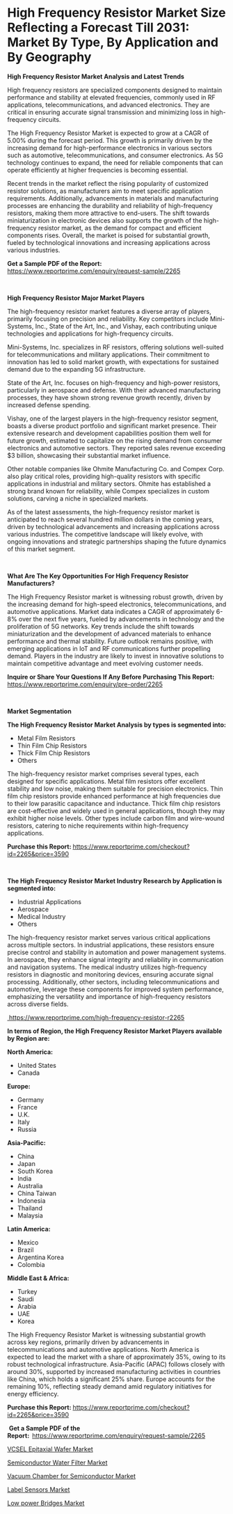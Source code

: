 <p><h1>High Frequency Resistor Market Size Reflecting a Forecast Till 2031: Market By Type, By Application and By Geography</h1></p><p><strong>High Frequency Resistor Market Analysis and Latest Trends</strong></p>
<p><p>High frequency resistors are specialized components designed to maintain performance and stability at elevated frequencies, commonly used in RF applications, telecommunications, and advanced electronics. They are critical in ensuring accurate signal transmission and minimizing loss in high-frequency circuits.</p><p>The High Frequency Resistor Market is expected to grow at a CAGR of 5.00% during the forecast period. This growth is primarily driven by the increasing demand for high-performance electronics in various sectors such as automotive, telecommunications, and consumer electronics. As 5G technology continues to expand, the need for reliable components that can operate efficiently at higher frequencies is becoming essential.</p><p>Recent trends in the market reflect the rising popularity of customized resistor solutions, as manufacturers aim to meet specific application requirements. Additionally, advancements in materials and manufacturing processes are enhancing the durability and reliability of high-frequency resistors, making them more attractive to end-users. The shift towards miniaturization in electronic devices also supports the growth of the high-frequency resistor market, as the demand for compact and efficient components rises. Overall, the market is poised for substantial growth, fueled by technological innovations and increasing applications across various industries.</p></p>
<p><strong>Get a Sample PDF of the Report:&nbsp;</strong> <a href="https://www.reportprime.com/enquiry/request-sample/2265">https://www.reportprime.com/enquiry/request-sample/2265</a></p>
<p>&nbsp;</p>
<p><strong>High Frequency Resistor Major Market Players</strong></p>
<p><p>The high-frequency resistor market features a diverse array of players, primarily focusing on precision and reliability. Key competitors include Mini-Systems, Inc., State of the Art, Inc., and Vishay, each contributing unique technologies and applications for high-frequency circuits.</p><p>Mini-Systems, Inc. specializes in RF resistors, offering solutions well-suited for telecommunications and military applications. Their commitment to innovation has led to solid market growth, with expectations for sustained demand due to the expanding 5G infrastructure.</p><p>State of the Art, Inc. focuses on high-frequency and high-power resistors, particularly in aerospace and defense. With their advanced manufacturing processes, they have shown strong revenue growth recently, driven by increased defense spending.</p><p>Vishay, one of the largest players in the high-frequency resistor segment, boasts a diverse product portfolio and significant market presence. Their extensive research and development capabilities position them well for future growth, estimated to capitalize on the rising demand from consumer electronics and automotive sectors. They reported sales revenue exceeding $3 billion, showcasing their substantial market influence.</p><p>Other notable companies like Ohmite Manufacturing Co. and Compex Corp. also play critical roles, providing high-quality resistors with specific applications in industrial and military sectors. Ohmite has established a strong brand known for reliability, while Compex specializes in custom solutions, carving a niche in specialized markets.</p><p>As of the latest assessments, the high-frequency resistor market is anticipated to reach several hundred million dollars in the coming years, driven by technological advancements and increasing applications across various industries. The competitive landscape will likely evolve, with ongoing innovations and strategic partnerships shaping the future dynamics of this market segment.</p></p>
<p>&nbsp;</p>
<p><strong>What Are The Key Opportunities For High Frequency Resistor Manufacturers?</strong></p>
<p><p>The High Frequency Resistor market is witnessing robust growth, driven by the increasing demand for high-speed electronics, telecommunications, and automotive applications. Market data indicates a CAGR of approximately 6-8% over the next five years, fueled by advancements in technology and the proliferation of 5G networks. Key trends include the shift towards miniaturization and the development of advanced materials to enhance performance and thermal stability. Future outlook remains positive, with emerging applications in IoT and RF communications further propelling demand. Players in the industry are likely to invest in innovative solutions to maintain competitive advantage and meet evolving customer needs.</p></p>
<p><strong>Inquire or Share Your Questions If Any Before Purchasing This Report:</strong> <a href="https://www.reportprime.com/enquiry/pre-order/2265">https://www.reportprime.com/enquiry/pre-order/2265</a></p>
<p>&nbsp;</p>
<p><strong>Market Segmentation</strong></p>
<p><strong>The High Frequency Resistor Market Analysis by types is segmented into:</strong></p>
<p><ul><li>Metal Film Resistors</li><li>Thin Film Chip Resistors</li><li>Thick Film Chip Resistors</li><li>Others</li></ul></p>
<p><p>The high-frequency resistor market comprises several types, each designed for specific applications. Metal film resistors offer excellent stability and low noise, making them suitable for precision electronics. Thin film chip resistors provide enhanced performance at high frequencies due to their low parasitic capacitance and inductance. Thick film chip resistors are cost-effective and widely used in general applications, though they may exhibit higher noise levels. Other types include carbon film and wire-wound resistors, catering to niche requirements within high-frequency applications.</p></p>
<p><strong>Purchase this Report:&nbsp;</strong><a href="https://www.reportprime.com/checkout?id=2265&price=3590">https://www.reportprime.com/checkout?id=2265&price=3590</a></p>
<p>&nbsp;</p>
<p><strong>The High Frequency Resistor Market Industry Research by Application is segmented into:</strong></p>
<p><ul><li>Industrial Applications</li><li>Aerospace</li><li>Medical Industry</li><li>Others</li></ul></p>
<p><p>The high-frequency resistor market serves various critical applications across multiple sectors. In industrial applications, these resistors ensure precise control and stability in automation and power management systems. In aerospace, they enhance signal integrity and reliability in communication and navigation systems. The medical industry utilizes high-frequency resistors in diagnostic and monitoring devices, ensuring accurate signal processing. Additionally, other sectors, including telecommunications and automotive, leverage these components for improved system performance, emphasizing the versatility and importance of high-frequency resistors across diverse fields.</p></p>
<p><a href="https://www.reportprime.com/high-frequency-resistor-r2265">&nbsp;https://www.reportprime.com/high-frequency-resistor-r2265</a></p>
<p><strong>In terms of Region, the High Frequency Resistor Market Players available by Region are:</strong></p>
<p>
    <p> <strong> North America: </strong>
        <ul>
            <li>United States</li>
            <li>Canada</li>
        </ul>
        </p> 
    <p> <strong> Europe: </strong>
        <ul>
            <li>Germany</li>
            <li>France</li>
            <li>U.K.</li>
            <li>Italy</li>
            <li>Russia</li>
        </ul>
        </p> 
    <p> <strong> Asia-Pacific: </strong>
        <ul>
            <li>China</li>
            <li>Japan</li>
            <li>South Korea</li>
            <li>India</li>
            <li>Australia</li>
            <li>China Taiwan</li>
            <li>Indonesia</li>
            <li>Thailand</li>
            <li>Malaysia</li>
        </ul>
        </p> 
    <p> <strong> Latin America: </strong>
        <ul>
            <li>Mexico</li>
            <li>Brazil</li>
            <li>Argentina Korea</li>
            <li>Colombia</li>
        </ul>
        </p> 
    <p> <strong> Middle East & Africa: </strong>
        <ul>
            <li>Turkey</li>
            <li>Saudi</li>
            <li>Arabia</li>
            <li>UAE</li>
            <li>Korea</li>
        </ul>
    </p>
    </p>
<p><p>The High Frequency Resistor Market is witnessing substantial growth across key regions, primarily driven by advancements in telecommunications and automotive applications. North America is expected to lead the market with a share of approximately 35%, owing to its robust technological infrastructure. Asia-Pacific (APAC) follows closely with around 30%, supported by increased manufacturing activities in countries like China, which holds a significant 25% share. Europe accounts for the remaining 10%, reflecting steady demand amid regulatory initiatives for energy efficiency.</p></p>
<p><strong>Purchase this Report: </strong><a href="https://www.reportprime.com/checkout?id=2265&price=3590">https://www.reportprime.com/checkout?id=2265&price=3590</a></p>
<p>&nbsp;<strong>Get a Sample PDF of the Report:&nbsp;&nbsp;</strong><a href="https://www.reportprime.com/enquiry/request-sample/2265">https://www.reportprime.com/enquiry/request-sample/2265</a></p>
<p><strong></strong></p>
<p><p><a href="https://medium.com/@michellegbleau0620/vcsel-epitaxial-wafer-market-size-share-analysis-growth-trends-forecasts-2024-2031-d12627ea9905">VCSEL Epitaxial Wafer Market</a></p><p><a href="https://issuu.com/reportprime-2/docs/semiconductor-water-filter-market-s_9817fc07c1b9c0">Semiconductor Water Filter Market</a></p><p><a href="https://issuu.com/reportprime-2/docs/vacuum-chamber-for-semiconductor-ma_2c2ab871ad306a">Vacuum Chamber for Semiconductor Market</a></p><p><a href="https://www.linkedin.com/pulse/label-sensors-market-trends-detailed-study-its-segmentation-ranuf?trackingId=ZF8hffoVRgWL5WyRBhwXdQ%3D%3D">Label Sensors Market</a></p><p><a href="https://medium.com/@michellegbleau0620/low-power-bridges-market-overview-global-market-trends-and-future-prospects-from-2024-to-2031-be592ba33632">Low power Bridges Market</a></p></p>